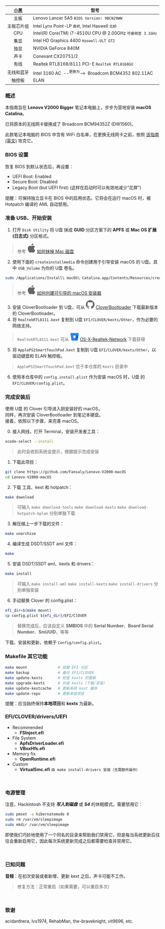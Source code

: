 [小黑](http://www.lenovo.com.cn/product/50081.html "LENOVO 小新 V2000 Bigger 版") | 型号
:-: | -
主板 | Lenovo Lancer 5A5 `BIOS Version: 9BCN29WW`
主板芯片组 | Intel Lynx Point-LP `南桥`, Intel Haswell `北桥`
CPU | Intel(R) Core(TM) i7-4510U CPU @ 2.00GHz `可睿频至 3.1GHz`
集显 | Intel HD Graphics 4400 `Haswell-ULT GT2`
独显 | NVIDIA GeForce 840M
声卡 | Conexant CX20751/2
有线 | Realtek RTL8168/8111 PCI-E `Realtek RTL8168GU`
无线和蓝牙| Intel 3160 AC &nbsp;--<sup>更换为</sup>-->&nbsp; Broadcom BCM4352 802.11AC
触控板 | ELAN

### 概述
本指南旨在 **Lenovo V2000 Bigger** 笔记本电脑上，步步为营地安装 **macOS Catalina**。

已将原本的无线网卡替换成了 Broadcom BCM94352Z (DW1560)。

此款笔记本电脑的 BIOS 中含有 WiFi 白名单，在更换无线网卡之前，依照 [该指南(英文)](https://www.tonymacx86.com/threads/guide-lenovo-g50-70-and-z50-70-bios-whitelist-removal.187340/) 攻克它。

### BIOS 设置
恢复 BIOS 到默认状态后，再设置：
- UEFI Boot: Enabled
- Secure Boot: Disabled
- Legacy Boot (but UEFI first) (这样在启动时可以有效地减少“花屏”)

提醒：可保持独立显卡在 BIOS 中的启用状态。它将会在运行 macOS 时，被 Hotpatch 编译的 AML 自动禁用。

### 准备 USB、开始安装
1. 打开 `Disk Utility` 将 U盘 抹成 **GUID** 分区方案下的 **APFS** 或 **Mac OS 扩展(日志式)** 分区格式。
> 参考 [![apple logo](logos/apple.svg)](#) [如何抹掉 Mac 磁盘](https://support.apple.com/zh-cn/HT208496)
2. 使用下面的 `createinstallmedia` 命令创建用于引导安装 macOS 的 U盘。其中 `USB_Volume` 为你的 U盘 卷名。
```sh
sudo /Applications/Install\ macOS\ Catalina.app/Contents/Resources/createinstallmedia --volume /Volumes/USB_Volume
```
> 参考 [![apple logo](logos/apple.svg)](#) [如何创建可引导的 macOS 安装器](https://support.apple.com/zh-cn/HT201372)
3. 安装 CloverBootloader 到 U盘，可从 [![Github logo](logos/github.svg)](#) [CloverBootloader](https://github.com/CloverHackyColor/CloverBootloader/releases) 下载最新版本的 CloverBootloader。
4. 将 `RealtekRTL8111.kext` 复制到 U盘 `EFI/CLOVER/kexts/Other`，作为必要的网络支持。
> `RealtekRTL8111.kext` 可从 [![Bitbucket logo](logos/bitbucket.svg)](#) [OS-X-Realtek-Network](https://bitbucket.org/RehabMan/os-x-realtek-network/downloads/) 下载获得
5. 将 `ApplePS2SmartTouchPad.kext` 复制到 U盘 `EFI/CLOVER/kexts/Other`，以驱动键盘和 ELAN 触控板。
> `ApplePS2SmartTouchPad.kext` 位于本仓库的 `Kexts` 目录中
6. 使用本仓库中的 `config.install.plist` 作为安装 macOS 时，U盘 的 `EFI/CLOVER/config.plist`。

### 完成安装后
使用 U盘 的 Clover 引导进入刚安装好的 macOS，  
同样，再次安装 CloverBootloader 到笔记本硬盘。  
接着，依照以下步骤，来完善 macOS。

0. 接入网线，打开 Terminal，安装开发者工具：
```sh
xcode-select --install
```
> 此时会收到系统会提示，根据提示完成安装
1. 下载此项目：
```sh
git clone https://github.com/Fansaly/Lenovo-V2000-macOS
cd Lenovo-V2000-macOS
```
2. 下载 工具、kext 和 hotpatch：
```sh
make download
```
> 可输入 `make download-tools` `make download-kexts` `make download-hotpatch-bplan` 分别单独下载
3. 解压缩上一步下载的文件：
```sh
make unarchive
```
4. 编译生成 DSDT/SSDT aml 文件：
```sh
make
```
5. 安装 DSDT/SSDT aml、kexts 和 drivers：
```sh
make install
```
> 可输入 `make install-aml` `make install-kexts` `make install-drivers` 分别单独安装
6. 手动替换 Clover 的 config.plist：
```sh
efi_dir=$(make mount)
cp config.plist ${efi_dir}/EFI/ClOVER
```
> 替换完成后，应该自定义 **SMBIOS** 中的 **Serial Number**、**Board Serial Number**、**SmUUID**，等等

下载、安装和更新，依赖于 `Config/config.plist`。

### Makefile 其它功能
```sh
make mount              # 挂载 EFI 分区
make backup             # 备份 EFI/CLOVER
make update-kexts       # 检查 kexts 的更新
make upgrade-kexts      # 升级 kexts（下载/安装）
make update-kextcache   # 更新系统 kext 缓存
make update-repo        # 更新本地项目
```
提醒：应当始终保持**本地项目**和 **kexts** 为最新。

### EFI/CLOVER/drivers/UEFI
  - Recommended
    - **FSInject.efi**
  - File System
    - **ApfsDriverLoader.efi**
    - **VBoxHfs.efi**
  - Memory fix
    - **OpenRuntime.efi**
  - Custom
    - **VirtualSmc.efi** `由 make install-drivers 安装（无需额外操作）`

&nbsp;

### 电源管理
注意，Hackintosh 不支持 _**写入到磁盘**_ 或 _**S4**_ 的休眠模式。需要禁用它：
```sh
sudo pmset -a hibernatemode 0
sudo rm /var/vm/sleepimage
sudo mkdir /var/vm/sleepimage
```
即使我们巧妙地使用了一个同名的目录来帮助我们禁用它，但是每当系统更新后往往会重新启用它，因此每次系统更新完成之后都需要检查并禁用它。

&nbsp;

### 已知问题
**音频**：在初次安装或者新增、更新 kext 之后，声卡可能不工作。
> 修复方法：正常重启（如果需要，可以重启多次）

&nbsp;

### 致谢
acidanthera, lvs1974, RehabMan, the-braveknight, vit9696, etc.
